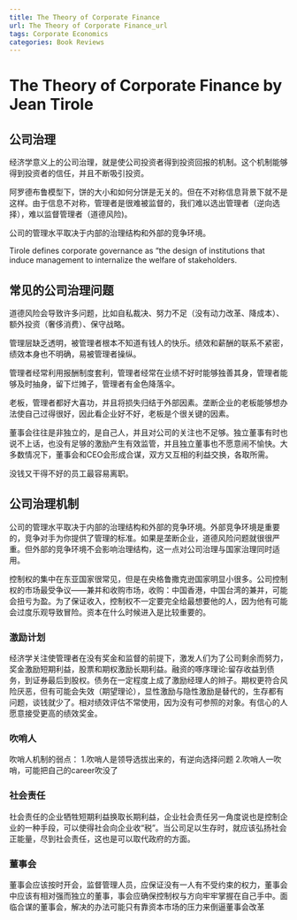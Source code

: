 ```yaml
---
title: The Theory of Corporate Finance
url: The Theory of Corporate Finance_url
tags: Corporate Economics
categories: Book Reviews
---
```


# The Theory of Corporate Finance by Jean Tirole

## 公司治理

经济学意义上的公司治理，就是使公司投资者得到投资回报的机制。这个机制能够得到投资者的信任，并且不断吸引投资。

阿罗德布鲁模型下，饼的大小和如何分饼是无关的。但在不对称信息背景下就不是这样。由于信息不对称，管理者是很难被监督的，我们难以选出管理者（逆向选择），难以监督管理者（道德风险)。

公司的管理水平取决于内部的治理结构和外部的竞争环境。

Tirole defines corporate governance as “the design of institutions that induce management to internalize the welfare of stakeholders.

## 常见的公司治理问题

道德风险会导致许多问题，比如自私裁决、努力不足（没有动力改革、降成本）、额外投资（奢侈消费）、保守战略。

管理层缺乏透明，被管理者根本不知道有钱人的快乐。绩效和薪酬的联系不紧密，绩效本身也不明确，易被管理者操纵。

管理者经常利用报酬制度套利，管理者经常在业绩不好时能够独善其身，管理者能够及时抽身，留下烂摊子，管理者有金色降落伞。

老板，管理者都好大喜功，并且将损失归结于外部因素。垄断企业的老板能够想办法使自己过得很好，因此看企业好不好，老板是个很关键的因素。

董事会往往是非独立的，是自己人，并且对公司的关注也不足够。独立董事有时也说不上话，也没有足够的激励产生有效监管，并且独立董事也不愿意闹不愉快。大多数情况下，董事会和CEO会形成合谋，双方又互相的利益交换，各取所需。

没钱又干得不好的员工最容易离职。



## 公司治理机制

公司的管理水平取决于内部的治理结构和外部的竞争环境。外部竞争环境是重要的，竞争对手为你提供了管理的标准。如果是垄断企业，道德风险问题就很很严重。但外部的竞争环境不会影响治理结构，这一点对公司治理与国家治理同时适用。

控制权的集中在东亚国家很常见，但是在央格鲁撒克逊国家明显小很多。公司控制权的市场最受争议——兼并和收购市场，收购：中国香港，中国台湾的兼并，可能会扭亏为盈。为了保证收入，控制权不一定要完全给最想要他的人，因为他有可能会过度乐观导致冒险。资本在什么时候进入是比较重要的。

### 激励计划

经济学关注使管理者在没有奖金和监督的前提下，激发人们为了公司剩余而努力，奖金激励短期利益，股票和期权激励长期利益。融资的啄序理论:留存收益到债务，到证券最后到股权。债务在一定程度上成了激励经理人的辫子。期权更符合风险厌恶，但有可能会失效（期望理论），显性激励与隐性激励是替代的，生存都有问题，谈钱就少了。相对绩效评估不常使用，因为没有可参照的对象。有信心的人愿意接受更高的绩效奖金。

### 吹哨人

吹哨人机制的弱点：  1.吹哨人是领导选拔出来的，有逆向选择问题  2.吹哨人一吹哨，可能把自己的career吹没了

### 社会责任

社会责任的企业牺牲短期利益换取长期利益，企业社会责任另一角度说也是控制企业的一种手段，可以使得社会向企业收“税”。当公司足以生存时，就应该弘扬社会正能量，尽到社会责任，这也是可以取代政府的方面。

### 董事会

董事会应该按时开会，监督管理人员，应保证没有一人有不受约束的权力，董事会中应该有相对强而独立的董事，事会应确保控制权与方向牢牢掌握在自己手中。面临合谋的董事会，解决的办法可能只有靠资本市场的压力来倒逼董事会改革